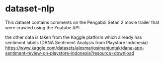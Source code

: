 # dataset-nlp
This dataset contains comments on the Pengabdi Setan 2 movie trailer that were crawled using the Youtube API.

the other data is taken from the Kaggle platform which already has sentiment labels (DANA Sentiment Analysis from Playstore Indonesia)
https://www.kaggle.com/datasets/alexmariosimanjuntak/dana-app-sentiment-review-on-playstore-indonesia?resource=download
